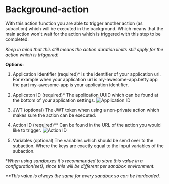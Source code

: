 # Background-action

With this action function you are able to trigger another action (as subaction) which will be executed in the background. Which means that the main action won't wait for the action which is triggered with this step to be completed.

_Keep in mind that this still means the action duration limits still apply for the action which is triggered!_

**Options:**

1. Application Identifier (required)\*
   Is the identifier of your application url. For example when your application url is my-awesome-app.betty.app the part my-awesome-app is your application identifier.

2. Applicaton ID (required)\*
   The application UUID which can be found at the bottom of your application settings.
   ![Application ID](https://imgv3.fotor.com/images/blog-richtext-image/part-blurry-image.jpg)

3. JWT (optional)
   The JWT token when using a non-private action which makes sure the action can be executed.

4. Action ID (required)\*\*
   Can be found in the URL of the action you would like to trigger.
   ![Action ID]([https://imgv3.fotor.com/images/blog-richtext-image/part-blurry-image.jpg](https://github.com/Betty-Services/Background-action/blob/main/img/action_id.jpg?raw=true))

5. Variables (optional)
   The variables which should be send over to the subaction. Where the keys are exactly equal to the input variables of the subaction.

\*_When using sandboxes it's recommended to store this value in a configuration(set), since this will be different per sandbox environment._

_\*\*This value is always the same for every sandbox so can be hardcoded._
